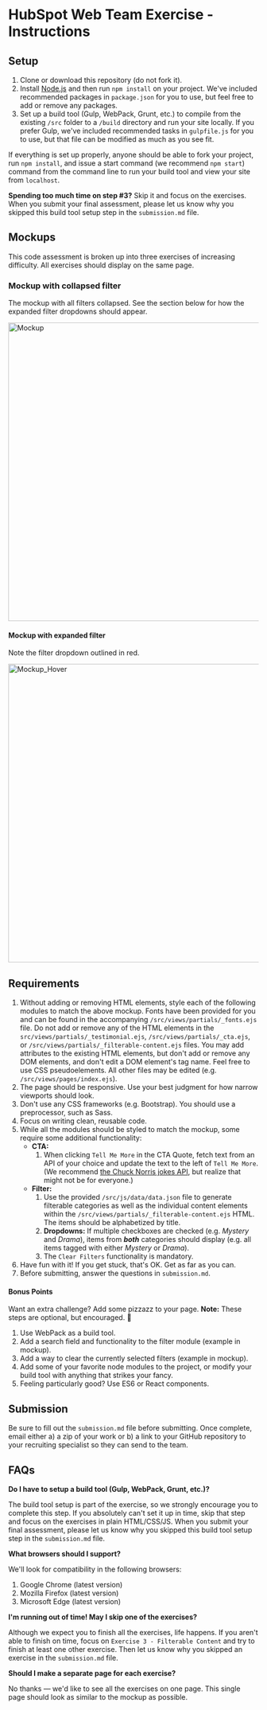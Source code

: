 # HubSpot Web Team Exercise - Instructions

## Setup
1. Clone or download this repository (do not fork it).
2. Install [Node.js](https://nodejs.org/en/download/) and then run `npm install` on your project. We've included recommended packages in `package.json` for you to use, but feel free to add or remove any packages.
3. Set up a build tool (Gulp, WebPack, Grunt, etc.) to compile from the existing `/src` folder to a `/build` directory and run your site locally. If you prefer Gulp, we've included recommended tasks in `gulpfile.js` for you to use, but that file can be modified as much as you see fit.

If everything is set up properly, anyone should be able to fork your project, run `npm install`, and issue a start command (we recommend `npm start`) command from the command line to run your build tool and view your site from `localhost`.

**Spending too much time on step #3?** Skip it and focus on the exercises. When you submit your final assessment, please let us know why you skipped this build tool setup step in the `submission.md` file.

## Mockups

This code assessment is broken up into three exercises of increasing difficulty. All exercises should display on the same page.

### Mockup with collapsed filter

The mockup with all filters collapsed. See the section below for how the expanded filter dropdowns should appear.

<img src="http://cdn2.hubspot.net/hubfs/53/web_team/web-team-test/web-team-exercise_1.png" alt="Mockup" width="600" />

#### Mockup with expanded filter

Note the filter dropdown outlined in red.

<img src="http://cdn2.hubspot.net/hubfs/53/web_team/web-team-test/web-team-exercise_2.png" alt="Mockup_Hover" width="600" />

## Requirements
1. Without adding or removing HTML elements, style each of the following modules to match the above mockup. Fonts have been provided for you and can be found in the accompanying `/src/views/partials/_fonts.ejs` file. Do not add or remove any of the HTML elements in the `src/views/partials/_testimonial.ejs`, `/src/views/partials/_cta.ejs`, or `/src/views/partials/_filterable-content.ejs` files. You may add attributes to the existing HTML elements, but don't add or remove any DOM elements, and don't edit a DOM element's tag name. Feel free to use CSS pseudoelements. All other files may be edited (e.g. `/src/views/pages/index.ejs`).
2. The page should be responsive. Use your best judgment for how narrow viewports should look.
3. Don't use any CSS frameworks (e.g. Bootstrap). You should use a preprocessor, such as Sass.
4. Focus on writing clean, reusable code.
5. While all the modules should be styled to match the mockup, some require some additional functionality:
    - **CTA:**
        1. When clicking `Tell Me More` in the CTA Quote, fetch text from an API of your choice and update the text to the left of `Tell Me More`. (We recommend [the Chuck Norris jokes API](http://www.icndb.com/api/), but realize that might not be for everyone.)
    - **Filter:**
        1. Use the provided `/src/js/data/data.json` file to generate filterable categories as well as the individual content elements within the `/src/views/partials/_filterable-content.ejs` HTML. The items should be alphabetized by title.
        2. **Dropdowns:** If multiple checkboxes are checked (e.g. _Mystery_ and _Drama_), items from **_both_** categories should display (e.g. all items tagged with either _Mystery_ or _Drama_).
        3. The `Clear Filters` functionality is mandatory.
6. Have fun with it! If you get stuck, that's OK. Get as far as you can.
7. Before submitting, answer the questions in `submission.md`.

#### Bonus Points
Want an extra challenge? Add some pizzazz to your page. **Note:** These steps are optional, but encouraged. :star2:

1. Use WebPack as a build tool.
2. Add a search field and functionality to the filter module (example in mockup).
3. Add a way to clear the currently selected filters (example in mockup).
4. Add some of your favorite node modules to the project, or modify your build tool with anything that strikes your fancy.
5. Feeling particularly good? Use ES6 or React components.

## Submission
Be sure to fill out the `submission.md` file before submitting. Once complete, email either a) a zip of your work or b) a link to your GitHub repository to your recruiting specialist so they can send to the team.

## FAQs

**Do I have to setup a build tool (Gulp, WebPack, Grunt, etc.)?**

The build tool setup is part of the exercise, so we strongly encourage you to complete this step. If you absolutely can't set it up in time, skip that step and focus on the exercises in plain HTML/CSS/JS. When you submit your final assessment, please let us know why you skipped this build tool setup step in the `submission.md` file.

**What browsers should I support?**

We'll look for compatibility in the following browsers:

1. Google Chrome (latest version)
2. Mozilla Firefox (latest version)
3. Microsoft Edge (latest version)

**I'm running out of time! May I skip one of the exercises?**

Although we expect you to finish all the exercises, life happens. If you aren't able to finish on time, focus on `Exercise 3 - Filterable Content` and try to finish at least one other exercise. Then let us know why you skipped an exercise in the `submission.md` file.

**Should I make a separate page for each exercise?**

No thanks — we'd like to see all the exercises on one page. This single page should look as similar to the mockup as possible.